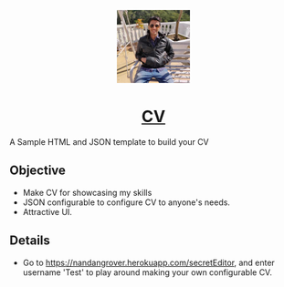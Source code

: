<p align="center">
  <img  alt="Smartass" height="128px" width="128px" src="https://github.com/nandangrover/CV/blob/master/client/T025LG3MW-UEHPGSFFC-69097c4c4add-512.jpeg">
</p>
<h1 align="center"><a href="https://nandangrover.herokuapp.com/">CV</a></h1>

A Sample HTML and JSON template to build your CV

## Objective
- Make CV for showcasing my skills
- JSON configurable to configure CV to anyone's needs.
- Attractive UI.

## Details
- Go to https://nandangrover.herokuapp.com/secretEditor, and enter username 'Test' to play around making your own configurable CV.
